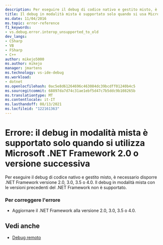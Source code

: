 ```yaml
---
description: Per eseguire il debug di codice nativo e gestito misto, è necessario disporre .NET Framework versione 2.0, 3.0, 3.5 o 4.0.
title: Il debug in modalità mista è supportato solo quando si usa Microsoft .NET Framework 2.0 o versione successiva | Microsoft Docs
ms.date: 11/04/2016
ms.topic: error-reference
f1_keywords:
- vs.debug.error.interop_unsupported_to_old
dev_langs:
- CSharp
- VB
- FSharp
- C++
author: mikejo5000
ms.author: mikejo
manager: jmartens
ms.technology: vs-ide-debug
ms.workload:
- dotnet
ms.openlocfilehash: 0ac5e8d61264696c463084dc39bcdff01240b4c5
ms.sourcegitcommit: 68897da7d74c31ae1ebf5d47c7b5ddc9b108265b
ms.translationtype: MT
ms.contentlocale: it-IT
ms.lasthandoff: 08/13/2021
ms.locfileid: "122161363"
---
```

# <a name="error-mixed-mode-debugging-is-supported-only-when-using-microsoft-net-framework-20-or-greater"></a>Errore: il debug in modalità mista è supportato solo quando si utilizza Microsoft .NET Framework 2.0 o versione successiva
Per eseguire il debug di codice nativo e gestito misto, è necessario disporre .NET Framework versione 2.0, 3.0, 3.5 o 4.0. Il debug in modalità mista con le versioni precedenti del .NET Framework non è supportato.

### <a name="to-correct-this-error"></a>Per correggere l'errore

- Aggiornare il .NET Framework alla versione 2.0, 3.0, 3.5 o 4.0.

## <a name="see-also"></a>Vedi anche
- [Debug remoto](../debugger/remote-debugging.md)
